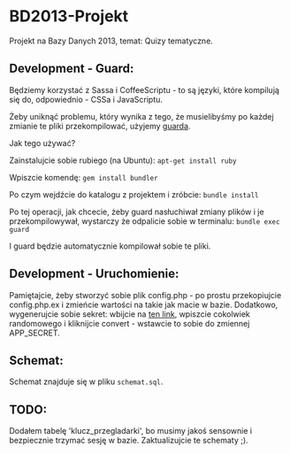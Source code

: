 BD2013-Projekt
==============

Projekt na Bazy Danych 2013, temat: Quizy tematyczne.

Development - Guard:
--------------------

Będziemy korzystać z Sassa i CoffeeScriptu - to są języki, które kompilują się do, odpowiednio - CSSa i JavaScriptu.

Żeby uniknąć problemu, który wynika z tego, że musielibyśmy po każdej zmianie te pliki przekompilować, użyjemy [guarda](https://github.com/guard/guard).

Jak tego używać?

Zainstalujcie sobie rubiego (na Ubuntu):
`apt-get install ruby`

Wpiszcie komendę:
`gem install bundler`

Po czym wejdźcie do katalogu z projektem i zróbcie:
`bundle install`

Po tej operacji, jak chcecie, żeby guard nasłuchiwał zmiany plików i je przekompilowywał, wystarczy że odpalicie sobie w terminalu:
`bundle exec guard`

I guard będzie automatycznie kompilował sobie te pliki.

Development - Uruchomienie:
---------------------------

Pamiętajcie, żeby stworzyć sobie plik config.php - po prostu przekopiujcie config.php.ex i zmieńcie wartości na takie jak macie w bazie.
Dodatkowo, wygenerujcie sobie sekret: wbijcie na [ten link](http://hash.online-convert.com/sha512-generator), wpiszcie cokolwiek randomowego i kliknijcie convert - wstawcie to sobie do zmiennej APP_SECRET.

Schemat:
--------

Schemat znajduje się w pliku `schemat.sql`.

TODO:
-----

Dodałem tabelę 'klucz_przegladarki', bo musimy jakoś sensownie i bezpiecznie trzymać sesję w bazie.
Zaktualizujcie te schematy ;).
